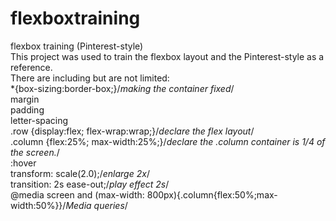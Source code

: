 # flexboxtraining
flexbox training (Pinterest-style) <br>
This project was used to train the flexbox layout and the Pinterest-style as a reference.<br>
There are including but are not limited:<br>
*{box-sizing:border-box;}/*making the container fixed*/<br>
margin<br>
padding<br>
letter-spacing<br>
.row {display:flex; flex-wrap:wrap;}/*declare the flex layout*/<br>
.column {flex:25%; max-width:25%;}/*declare the .column container is 1/4 of the screen.*/<br>
:hover<br>
transform: scale(2.0);/*enlarge 2x*/<br>
transition: 2s ease-out;/*play effect 2s*/<br>
@media screen and (max-width: 800px){.column{flex:50%;max-width:50%}}/*Media queries*/<br>

